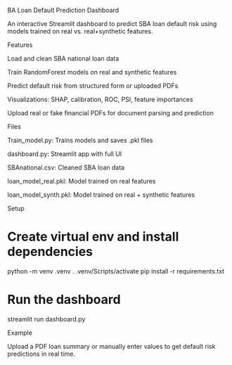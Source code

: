 BA Loan Default Prediction Dashboard

An interactive Streamlit dashboard to predict SBA loan default risk using models trained on real vs. real+synthetic features.

Features

Load and clean SBA national loan data

Train RandomForest models on real and synthetic features

Predict default risk from structured form or uploaded PDFs

Visualizations: SHAP, calibration, ROC, PSI, feature importances

Upload real or fake financial PDFs for document parsing and prediction

Files

Train_model.py: Trains models and saves .pkl files

dashboard.py: Streamlit app with full UI

SBAnational.csv: Cleaned SBA loan data

loan_model_real.pkl: Model trained on real features

loan_model_synth.pkl: Model trained on real + synthetic features

Setup

# Create virtual env and install dependencies
python -m venv .venv
. .venv/Scripts/activate
pip install -r requirements.txt

# Run the dashboard
streamlit run dashboard.py

Example

Upload a PDF loan summary or manually enter values to get default risk predictions in real time.

